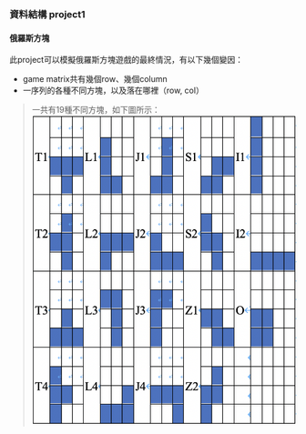 ### 資料結構 project1
#### 俄羅斯方塊

此project可以模擬俄羅斯方塊遊戲的最終情況，有以下幾個變因：
* game matrix共有幾個row、幾個column
* 一序列的各種不同方塊，以及落在哪裡（row, col）

> 一共有19種不同方塊，如下圖所示：
![image](https://github.com/weient/DS_proj1/blob/c4a859b8415152c227b70bbaabcb9cf1d52018e1/image.png)

